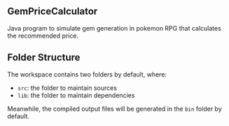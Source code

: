 ## GemPriceCalculator

Java program to simulate gem generation in pokemon RPG that calculates the recommended price.

## Folder Structure

The workspace contains two folders by default, where:

- `src`: the folder to maintain sources
- `lib`: the folder to maintain dependencies

Meanwhile, the compiled output files will be generated in the `bin` folder by default.

